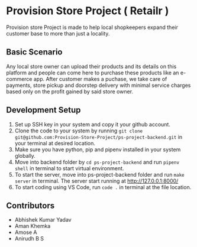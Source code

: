 # Provision Store Project ( Retailr )

Provision store Project is made to help local shopkeepers expand their customer base to more than just a locality.

## Basic Scenario

Any local store owner can upload their products and its details on this platform and people can come here to purchase these products like an e-commerce app. After customer makes a puchase, we take care of payments, store pickup and doorstep delivery with minimal service charges based only on the profit gained by said store owner.

## Development Setup

1.  Set up SSH key in your system and copy it your github account.
2.  Clone the code to your system by running `git clone git@github.com:Provision-Store-Project/ps-project-backend.git` in your terminal at desired location.
3.  Make sure you have python, pip and pipenv installed in your system globally.
4.  Move into backend folder by `cd ps-project-backend` and run `pipenv shell` in terminal to start virtual environment.
5.  To start the server, move into ps-project-backend folder and run `make server` in terminal. The server start running at http://127.0.0.1:8000/
6.  To start coding using VS Code, run `code .` in terminal at the file location.

## Contributors

- Abhishek Kumar Yadav
- Aman Khemka
- Amose A
- Anirudh B S
